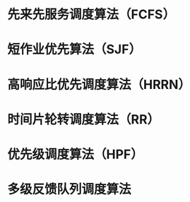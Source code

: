 # 先来先服务调度算法（FCFS）

# 短作业优先算法（SJF）

# 高响应比优先调度算法（HRRN）

# 时间片轮转调度算法（RR）

# 优先级调度算法（HPF）

# 多级反馈队列调度算法
